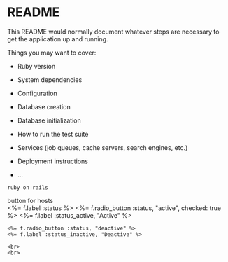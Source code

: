# README

This README would normally document whatever steps are necessary to get the
application up and running.

Things you may want to cover:

* Ruby version

* System dependencies

* Configuration

* Database creation

* Database initialization

* How to run the test suite

* Services (job queues, cache servers, search engines, etc.)

* Deployment instructions

* ...

```ruby on rails```

button for hosts
<br>
    <%= f.label :status %>
    <%= f.radio_button :status, "active", checked: true %>
    <%= f.label :status_active, "Active" %>

    <%= f.radio_button :status, "deactive" %>
    <%= f.label :status_inactive, "Deactive" %>

    <br>
    <br>